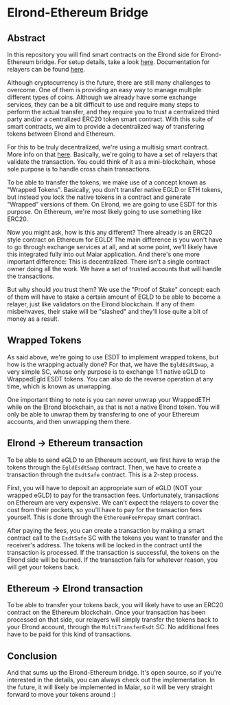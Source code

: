 # Elrond-Ethereum Bridge

## Abstract

In this repository you will find smart contracts on the Elrond side for Elrond-Ethereum bridge. For setup details, take a look [here](docs/setup.md). Documentation for relayers can be found [here](docs/relayer.md).  

Although cryptocurrency is the future, there are still many challenges to overcome. One of them is providing an easy way to manage multiple different types of coins. Although we already have some exchange services, they can be a bit difficult to use and require many steps to perform the actual transfer, and they require you to trust a centralized third party and/or a centralized ERC20 token smart contract. With this suite of smart contracts, we aim to provide a decentralized way of transfering tokens between Elrond and Ethereum.  

For this to be truly decentralized, we're using a multisig smart contract. More info on that [here](https://github.com/ElrondNetwork/elrond-wasm-rs/blob/master/contracts/examples/multisig/README.md).  Basically, we're going to have a set of relayers that validate the transaction. You could think of it as a mini-blockchain, whose sole purpose is to handle cross chain transactions.  

To be able to transfer the tokens, we make use of a concept known as "Wrapped Tokens". Basically, you don't transfer native EGLD or ETH tokens, but instead you lock the native tokens in a contract and generate "Wrapped" versions of them. On Elrond, we are going to use ESDT for this purpose. On Ethereum, we're most likely going to use something like ERC20.  

Now you might ask, how is this any different? There already is an ERC20 style contract on Ethereum for EGLD! The main difference is you won't have to go through exchange services at all, and at some point, we'll likely have this integrated fully into out Maiar application. And there's one more important difference: This is decentralized. There isn't a single contract owner doing all the work.  We have a set of trusted accounts that will handle the transactions.  

But why should _you_ trust them? We use the "Proof of Stake" concept: each of them will have to stake a certain amount of EGLD to be able to become a relayer, just like validators on the Elrond blockchain. If any of them misbehvaves, their stake will be "slashed" and they'll lose quite a bit of money as a result.

## Wrapped Tokens

As said above, we're going to use ESDT to implement wrapped tokens, but how is the wrapping actually done? For that, we have the `EgldEsdtSwap`, a very simple SC, whose only purpose is to exchange 1:1 native eGLD to WrappedEgld ESDT tokens. You can also do the reverse operation at any time, which is known as unwrapping.  

One important thing to note is you can never unwrap your WrappedETH while on the Elrond blockchain, as that is not a native Elrond token. You will only be able to unwrap them by transfering to one of your Ethereum accounts, and then unwrapping them there.  

## Elrond -> Ethereum transaction

To be able to send eGLD to an Ethereum account, we first have to wrap the tokens through the `EgldEsdtSwap` contract. Then, we have to create a transaction through the `EsdtSafe` contract. This is a 2-step process.  

First, you will have to deposit an appropriate sum of eGLD (NOT your wrapped eGLD) to pay for the transaction fees. Unfortunately, transactions on Ethereum are very expensive. We can't expect the relayers to cover the cost from their pockets, so you'll have to pay for the transaction fees yourself. This is done through the `EthereumFeePrepay` smart contract.  

After paying the fees, you can create a transaction by making a smart contract call to the `EsdtSafe` SC with the tokens you want to transfer and the receiver's address. The tokens will be locked in the contract until the transaction is processed. If the transaction is successful, the tokens on the Elrond side will be burned. If the transaction fails for whatever reason, you will get your tokens back.  

## Ethereum -> Elrond transaction

To be able to transfer your tokens back, you will likely have to use an ERC20 contract on the Ethereum blockchain. Once your transaction has been processed on that side, our relayers will simply transfer the tokens back to your Elrond account, through the `MultiTransferEsdt` SC. No additional fees have to be paid for this kind of transactions.  

## Conclusion

And that sums up the Elrond-Ethereum bridge. It's open source, so if you're interested in the details, you can always check out the implementation. In the future, it will likely be implemented in Maiar, so it will be very straight forward to move your tokens around :)
